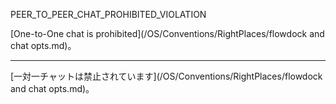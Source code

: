 PEER_TO_PEER_CHAT_PROHIBITED_VIOLATION

[One-to-One chat is prohibited](/OS/Conventions/RightPlaces/flowdock and chat opts.md)。

---

[一対一チャットは禁止されています](/OS/Conventions/RightPlaces/flowdock and chat opts.md)。

